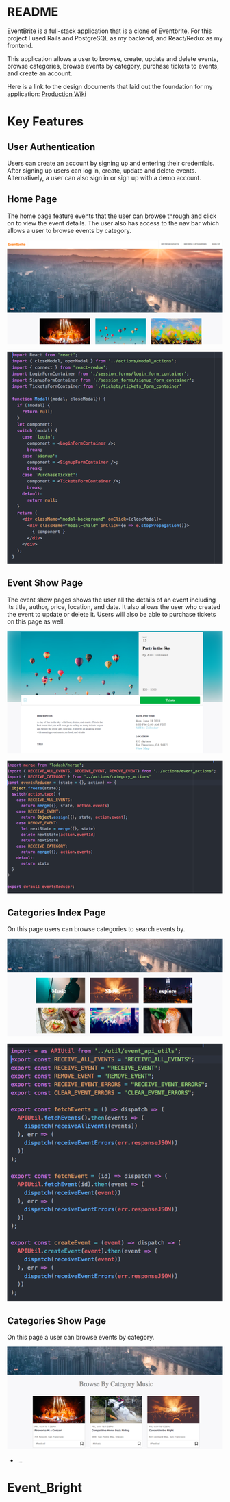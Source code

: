 # README

EventBrite is a full-stack application that is a clone of Eventbrite. For this project I used Rails and PostgreSQL as my backend, and React/Redux as my frontend.

This application allows a user to browse, create, update and delete
events, browse categories, browse events by category, purchase tickets to events, and create an account.

Here is a link to the design documents that laid out the foundation for my application: [Production Wiki](https://github.com/alexg622/Event_Bright/wiki)

# Key Features

## User Authentication

Users can create an account by signing up and entering their credentials. After signing up users can log in, create, update and delete events. Alternatively, a user can also sign in or sign up with a demo account.

## Home Page

The home page feature events that the user can browse through and click on to view the event details. The user also has access to the nav bar which allows a user to browse events by category.

![](https://github.com/alexg622/Event_Bright/blob/master/app/assets/images/Screen%20Shot%202018-06-15%20at%202.08.41%20PM.png?raw=true)

![](https://github.com/alexg622/Event_Bright/blob/master/app/assets/images/code_snippet_modal.png?raw=true)

## Event Show Page

The event show pages shows the user all the details of an event including its title, author, price, location, and date. It also allows the user who created the event to update or delete it. Users will also be able to purchase tickets on this page as well.

![](https://github.com/alexg622/Event_Bright/blob/master/app/assets/images/event-show.png?raw=true)

![](https://github.com/alexg622/Event_Bright/blob/master/app/assets/images/code_snippet_reducer.png?raw=true)

## Categories Index Page

On this page users can browse categories to search events by.

![](https://github.com/alexg622/Event_Bright/blob/master/app/assets/images/categories-index.png?raw=true)

![](https://github.com/alexg622/Event_Bright/blob/master/app/assets/images/code_snippet_actoin.png?raw=true)

## Categories Show Page

On this page a user can browse events by category.

![](https://github.com/alexg622/Event_Bright/blob/master/app/assets/images/category-show.png?raw=true)
* ...
# Event_Bright
